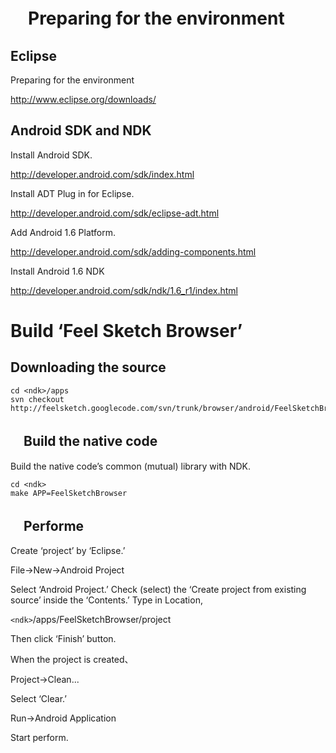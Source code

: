 # 　Preparing for the environment #

## Eclipse ##
Preparing for the environment

http://www.eclipse.org/downloads/

## Android SDK and NDK ##
Install Android SDK.

http://developer.android.com/sdk/index.html

Install ADT Plug in for Eclipse.

http://developer.android.com/sdk/eclipse-adt.html

Add Android 1.6 Platform.

http://developer.android.com/sdk/adding-components.html

Install Android 1.6 NDK

http://developer.android.com/sdk/ndk/1.6_r1/index.html


# Build ‘Feel Sketch Browser’ #

## Downloading the source ##
```
cd <ndk>/apps
svn checkout http://feelsketch.googlecode.com/svn/trunk/browser/android/FeelSketchBrowser
```

## 　Build the native code ##
Build the native code’s common (mutual) library with NDK.
```
cd <ndk>
make APP=FeelSketchBrowser
```

## 　Performe ##
Create ‘project’ by ‘Eclipse.’

File->New->Android Project

Select ‘Android Project.’ Check (select) the ‘Create project from existing source’ inside the ‘Contents.’ Type in Location,

`<ndk>`/apps/FeelSketchBrowser/project

Then click ‘Finish’ button.


When the project is created、

Project->Clean...

Select ‘Clear.’

Run->Android Application

Start perform.